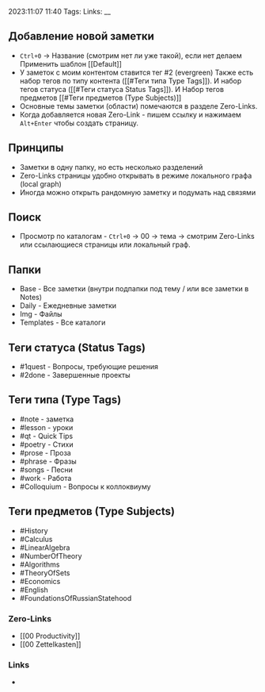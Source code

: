 2023:11:07 11:40
Tags:
Links:
__
## Добавление новой заметки
- `Ctrl+0` → Название (смотрим нет ли уже такой), если нет делаем
Применить шаблон [[Default]]
- У заметок с моим контентом ставится тег #2 (evergreen)
Также есть набор тегов по типу контента ([[#Теги типа Туре Tags]]). И набор тегов статуса ([[#Теги статуса Status Tags]]). И Набор тегов предметов [[#Теги предметов (Туре Subjects)]]
- Основные темы заметки (области) помечаются в разделе Zero-Links.
- Когда добавляется новая Zero-Link - пишем ссылку и нажимаем `Alt+Enter` чтобы создать страницу.
## Принципы
- Заметки в одну папку, но есть несколько разделений
- Zero-Links страницы удобно открывать в режиме локального графа (local graph)
- Иногда можно открыть рандомную заметку и подумать над связями
## Поиск
- Просмотр по каталогам - `Ctrl+0` → 00 → тема → смотрим Zero-Links или ссылающиеся страницы или локальный граф.
## Папки
- Base - Все заметки (внутри подпапки под тему / или все заметки в Notes)
- Daily - Ежедневные заметки
- Img - Файлы
- Templates - Все каталоги
## Теги статуса (Status Tags)
- #1quest - Вопросы, требующие решения 
- #2done - Завершенные проекты
## Теги типа (Туре Tags)
- #note - заметка
- #lesson - уpoки
- #qt - Quick Tips
- #poetry - Стиxи
- #prose - Прозa
- #phrase - Фразы
- #songs - Песни
- #work - Работа
- #Colloquium - Вопросы к коллоквиуму
## Теги предметов (Туре Subjects)
-  #History
-  #Calculus
-  #LinearAlgebra
-  #NumberOfTheory
-  #Algorithms
-  #TheoryOfSets
-  #Economics
-  #English
-  #FoundationsOfRussianStatehood
### Zero-Links
- [[00 Productivity]]
- [[00 Zettelkasten]]
### Links
- 
